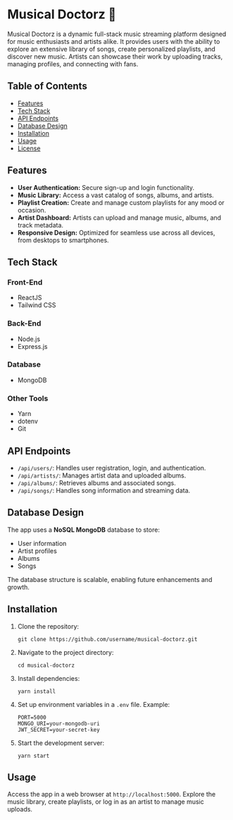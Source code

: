  
<body>
  <h1>Musical Doctorz 🎵</h1>
  <p>Musical Doctorz is a dynamic full-stack music streaming platform designed for music enthusiasts and artists alike. It provides users with the ability to explore an extensive library of songs, create personalized playlists, and discover new music. Artists can showcase their work by uploading tracks, managing profiles, and connecting with fans.</p>

  <h2>Table of Contents</h2>
  <ul>
    <li><a href="#features">Features</a></li>
    <li><a href="#tech-stack">Tech Stack</a></li>
    <li><a href="#api-endpoints">API Endpoints</a></li>
    <li><a href="#database-design">Database Design</a></li>
    <li><a href="#installation">Installation</a></li>
    <li><a href="#usage">Usage</a></li>
    <li><a href="#license">License</a></li>
  </ul>

  <h2 id="features">Features</h2>
  <ul>
    <li><strong>User Authentication:</strong> Secure sign-up and login functionality.</li>
    <li><strong>Music Library:</strong> Access a vast catalog of songs, albums, and artists.</li>
    <li><strong>Playlist Creation:</strong> Create and manage custom playlists for any mood or occasion.</li>
    <li><strong>Artist Dashboard:</strong> Artists can upload and manage music, albums, and track metadata.</li>
    <li><strong>Responsive Design:</strong> Optimized for seamless use across all devices, from desktops to smartphones.</li>
  </ul>

  <h2 id="tech-stack">Tech Stack</h2>
  <h3>Front-End</h3>
  <ul>
    <li>ReactJS</li>
    <li>Tailwind CSS</li>
  </ul>

  <h3>Back-End</h3>
  <ul>
    <li>Node.js</li>
    <li>Express.js</li>
  </ul>

  <h3>Database</h3>
  <ul>
    <li>MongoDB</li>
  </ul>

  <h3>Other Tools</h3>
  <ul>
    <li>Yarn</li>
    <li>dotenv</li>
    <li>Git</li>
  </ul>

  <h2 id="api-endpoints">API Endpoints</h2>
  <ul>
    <li><code>/api/users/</code>: Handles user registration, login, and authentication.</li>
    <li><code>/api/artists/</code>: Manages artist data and uploaded albums.</li>
    <li><code>/api/albums/</code>: Retrieves albums and associated songs.</li>
    <li><code>/api/songs/</code>: Handles song information and streaming data.</li>
  </ul>

  <h2 id="database-design">Database Design</h2>
  <p>The app uses a <strong>NoSQL MongoDB</strong> database to store:</p>
  <ul>
    <li>User information</li>
    <li>Artist profiles</li>
    <li>Albums</li>
    <li>Songs</li>
  </ul>
  <p>The database structure is scalable, enabling future enhancements and growth.</p>

  <h2 id="installation">Installation</h2>
  <ol>
    <li>Clone the repository:
      <pre><code>git clone https://github.com/username/musical-doctorz.git</code></pre>
    </li>
    <li>Navigate to the project directory:
      <pre><code>cd musical-doctorz</code></pre>
    </li>
    <li>Install dependencies:
      <pre><code>yarn install</code></pre>
    </li>
    <li>Set up environment variables in a <code>.env</code> file. Example:
      <pre><code>PORT=5000
MONGO_URI=your-mongodb-uri
JWT_SECRET=your-secret-key</code></pre>
    </li>
    <li>Start the development server:
      <pre><code>yarn start</code></pre>
    </li>
  </ol>

  <h2 id="usage">Usage</h2>
  <p>Access the app in a web browser at <code>http://localhost:5000</code>. Explore the music library, create playlists, or log in as an artist to manage music uploads.</p>

 
</body>
</html>


